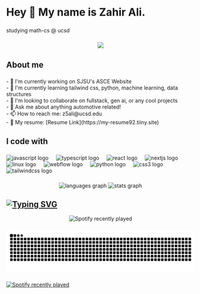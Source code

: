 <h1 align="left">Hey 👋 My name is Zahir Ali.</h1>

###

<p align="left">studying math-cs @ ucsd</p>

###

<div align="center">
  <img height="200" src="https://i.postimg.cc/s20D1Hzp/Zoom-Out-Image.png"  />
</div>

###

<h2 align="left">About me</h2>

###

<p align="left">- 🔭 I'm currently working on SJSU's ASCE Website<br>- 🌱 I'm currently learning tailwind css, python, machine learning, data structures<br>- 👯 I'm looking to collaborate on fullstack, gen ai, or any cool projects<br>- 💬 Ask me about anything automotive related!<br>- 📫 How to reach me: z5ali@ucsd.edu<br>- 📄 My resume: [Resume Link](https://my-resume92.tiiny.site)</p>

###

<h2 align="left">I code with</h2>

###

<div align="left">
  <img src="https://cdn.jsdelivr.net/gh/devicons/devicon/icons/javascript/javascript-original.svg" height="40" alt="javascript logo"  />
  <img width="12" />
  <img src="https://cdn.jsdelivr.net/gh/devicons/devicon/icons/typescript/typescript-original.svg" height="40" alt="typescript logo"  />
  <img width="12" />
  <img src="https://cdn.jsdelivr.net/gh/devicons/devicon/icons/react/react-original.svg" height="40" alt="react logo"  />
  <img width="12" />
  <img src="https://cdn.jsdelivr.net/gh/devicons/devicon/icons/nextjs/nextjs-original.svg" height="40" alt="nextjs logo"  />
  <img width="12" />
  <img src="https://cdn.jsdelivr.net/gh/devicons/devicon/icons/linux/linux-original.svg" height="40" alt="linux logo"  />
  <img width="12" />
  <img src="https://cdn.jsdelivr.net/gh/devicons/devicon/icons/webflow/webflow-original.svg" height="40" alt="webflow logo"  />
  <img width="12" />
  <img src="https://cdn.jsdelivr.net/gh/devicons/devicon/icons/python/python-original.svg" height="40" alt="python logo"  />
  <img width="12" />
  <img src="https://cdn.jsdelivr.net/gh/devicons/devicon/icons/css3/css3-original.svg" height="40" alt="css3 logo"  />
  <img width="12" />
  <img src="https://cdn.jsdelivr.net/gh/devicons/devicon/icons/tailwindcss/tailwindcss-original-wordmark.svg" height="40" alt="tailwindcss logo"  />
</div>

###

<div align="center">
  <img src="https://github-readme-stats.vercel.app/api/top-langs?username=zahiraIi&locale=en&hide_title=false&layout=compact&card_width=320&langs_count=5&theme=tokyonight&hide_border=false&order=2" height="150" alt="languages graph"  />
  <img src="https://github-readme-stats.vercel.app/api?username=zahiraIi&hide_title=false&hide_rank=false&show_icons=true&include_all_commits=true&count_private=true&disable_animations=false&theme=tokyonight&locale=en&hide_border=false&order=1" height="150" alt="stats graph"  />
</div>

###

## [![Typing SVG](https://readme-typing-svg.herokuapp.com?font=Fira+Code&weight=700&size=24&pause=1000&color=3B82F6&random=false&width=435&lines=My+Spotify+Vibe+%F0%9F%8E%A7;Recently+Played+Tracks;What+I'm+Listening+To)](https://git.io/typing-svg)

<div align="center">
  
  ![Spotify recently played](https://spotify-recently-played-readme.vercel.app/api?user=zahir.ali986)
  
</div>

###

<img src="https://raw.githubusercontent.com/zahiraIi/zahiraIi/output/snake.svg" alt="Snake animation" />

###

[![Spotify recently played](https://spotify-recently-played-readme.vercel.app/api?user=YOUR_SPOTIFY_USERNAME)](https://open.spotify.com/user/YOUR_SPOTIFY_USERNAME)

###